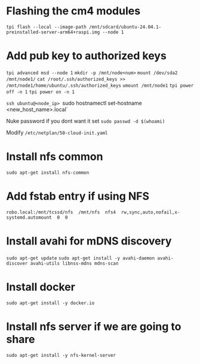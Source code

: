 # Flashing the cm4 modules

`tpi flash --local --image-path /mnt/sdcard/ubuntu-24.04.1-preinstalled-server-arm64+raspi.img --node 1`

# Add pub key to authorized keys

`tpi advanced msd --node 1`
`mkdir -p /mnt/node<num>`
`mount /dev/sda2 /mnt/node1/`
`cat /root/.ssh/authorized_keys >> /mnt/node1/home/ubuntu/.ssh/authorized_keys`
`umount /mnt/node1`
`tpi power off -n 1`
`tpi power on -n 1`

`ssh ubuntu@<node_ip>
`sudo hostnamectl set-hostname <new_host_name>.local`

Nuke password if you dont want it set
`sudo passwd -d $(whoami)`

Modify `/etc/netplan/50-cloud-init.yaml`

# Install nfs common
`sudo apt-get install nfs-common`

# Add fstab entry if using NFS
`robo.local:/mnt/tcssd/nfs  /mnt/nfs  nfs4  rw,sync,auto,nofail,x-systemd.automount  0  0`

# Install avahi for mDNS discovery
`sudo apt-get update`
`sudo apt-get install -y avahi-daemon avahi-discover avahi-utils libnss-mdns mdns-scan`

# Install docker
`sudo apt-get install -y docker.io`

# Install nfs server if we are going to share
`sudo apt-get install -y nfs-kernel-server`
